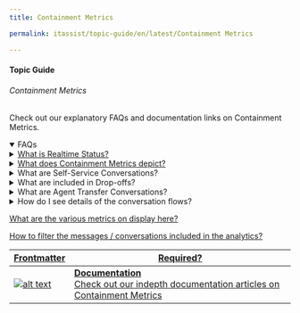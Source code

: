 ```yaml
---
title: Containment Metrics

permalink: itassist/topic-guide/en/latest/Containment Metrics

---
```


#### Topic Guide
###### Containment Metrics

 Check out our explanatory FAQs and documentation links on Containment Metrics.

<details open>
  <summary>FAQs
  </summary>
 <a class="nested-accordian-link" target="_blank" href="https://developer.kore.ai/docs/bots/analyzing-your-bot/dashboard/#Realtime_Status">

  <details class="nested-details">
 
  <summary>What is Realtime Status?
  </summary>

 
 Realtime status gives an overview of your Bot usage at a given point in time and is auto-refreshed at set periodic intervals

  </details>
 </a>


  <a class="nested-accordian-link" target="_blank" href="https://developer.kore.ai/docs/bots/analyzing-your-bot/dashboard/#Containment_Metrics">
 
  <details class="nested-details">
 
  <summary>What does Containment Metrics depict?
  </summary>

 
   Containment Metrics provides insights on whether the calls were successfully answered by the virtual assistant or if the calls were landed with agents.


  </details>
 </a>


<a class="nested-accordian-link no-doc-ext-link"  >
 
  <details class="nested-details">
 
  <summary>What are Self-Service Conversations?
  </summary>

 
   Self-Service Conversations are sessions where a user has completed interaction without dropping off or transferring to agent.


  </details>
 </a>
  
  <a class="nested-accordian-link no-doc-ext-link"  >
 
  <details class="nested-details">
 
  <summary>What are included in Drop-offs?
  </summary>

 
   Included are all sessions where the user exits the chat session abruptly.


  </details>
 </a>
  
  <a class="nested-accordian-link no-doc-ext-link"  >
 
  <details class="nested-details">
 
  <summary>What are Agent Transfer Conversations?
  </summary>

 
   The sessions where the user is transferred to an agent using the Agent Transfer node at any point in the session.


  </details>
 </a>
  
  <a class="nested-accordian-link no-doc-ext-link"  >
 
  <details class="nested-details">
 
  <summary>How do I see details of the conversation flows?
  </summary>

 
   For each flow, execution of the flow along with relevant details can be viewed along with the entire transcript when clicked upon.


  </details>
 </a>
 

 <a class="doc-link" target="_blank" href="https://developer.kore.ai/docs/bots/analyzing-your-bot/dashboard/#containment-details">
 
 
   What are the various metrics on display here?

</a>
 <a class="doc-link" target="_blank" href="https://developer.kore.ai/docs/bots/analyzing-your-bot/dashboard/#Filter_Criteria">
 
 
   How to filter the messages / conversations included in the analytics?

</a>

 </details>

 <a class="doc-link" target="_blank" href="https://developer.kore.ai/docs/bots/analyzing-your-bot/dashboard/#Containment_Metrics">
 

| Frontmatter | Required? |
|-------------|-------------|
| ![alt text](images/docIcon.svg "Title") | **Documentation**  <br /> Check out our indepth documentation articles on Containment Metrics | 


</a>
